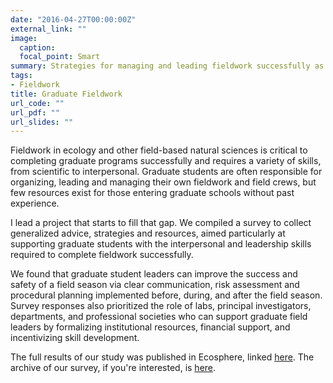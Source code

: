 ```yaml
---
date: "2016-04-27T00:00:00Z"
external_link: ""
image:
  caption: 
  focal_point: Smart
summary: Strategies for managing and leading fieldwork successfully as a graduate student
tags:
- Fieldwork
title: Graduate Fieldwork
url_code: ""
url_pdf: ""
url_slides: ""
---
```


Fieldwork in ecology and other field-based natural sciences is critical to completing graduate programs successfully and requires a variety of skills, from scientific to interpersonal. Graduate students are often responsible for organizing, leading and managing their own fieldwork and field crews, but few resources exist for those entering graduate schools without past experience. 

I lead a project that starts to fill that gap. We compiled a survey to collect generalized advice, strategies and resources, aimed particularly at supporting graduate students with the interpersonal and leadership skills required to complete fieldwork successfully.

We found that graduate student leaders can improve the success and safety of a field season via clear communication, risk assessment and procedural planning implemented before, during, and after the field season. Survey responses also prioritized the role of labs, principal investigators, departments, and professional societies who can support graduate field leaders by formalizing institutional resources, financial support, and incentivizing skill development.

The full results of our study was published in Ecosphere, linked [here](https://esajournals.onlinelibrary.wiley.com/doi/full/10.1002/ecs2.4247). The archive of our survey, if you're interested, is [here](https://docs.google.com/forms/d/e/1FAIpQLSfK_a9pzVJugJG6WBuc5BNwW1gxLOW6ENKdG2oAT0KSLgR8fw/viewform).
